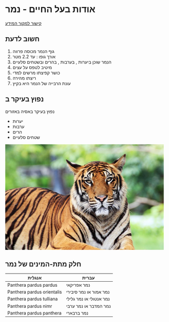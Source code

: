 # אודות בעל החיים - נמר
[קישור למקור המידע](https://he.wikipedia.org/wiki/%D7%A0%D7%9E%D7%A8)

## חשוב לדעת
1.  גוף הנמר מכוסה פרווה
2.  אורך גופו : עד 2.2 מטר
3.  הנמר שוכן ביערות , בערבות , בהרים ובשטחים סלעיים
4.  מיטיב לטפס על עצים
5.  כושר קפיצתו מרשים למדי
6.  ריצתו מהירה
7.  עונת הרבייה של הנמר היא בקיץ


## נפוץ בעיקר ב
נפוץ בעיקר באסיה באזורים
- יערות
- ערבות
- הרים
- שטחים סלעיים

![תמונה להמחשה](/images/נמר.jpg)

## חלק מתת-המינים של נמר
אנגלית | עברית
-------|--------
Panthera pardus pardus | נמר אפריקאי
Panthera pardus orientalis | נמר אמור או נמר סיבירי
Panthera pardus tulliana | נמר אנטולי או נמר גלילי
Panthera pardus nimr | נמר המדבר או נמר ערבי
Panthera pardus panthera | נמר ברבארי
